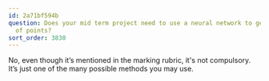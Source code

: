 ```yaml
---
id: 2a71bf594b
question: Does your mid term project need to use a neural network to get maximum number
  of points?
sort_order: 3830
---
```


No, even though it’s mentioned in the marking rubric, it's not compulsory. It’s just one of the many possible methods you may use.